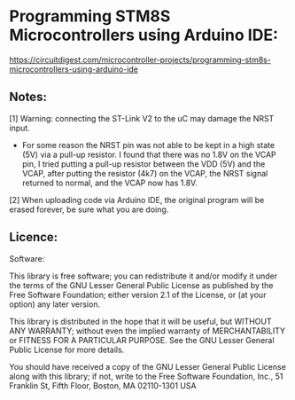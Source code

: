 # Programming STM8S Microcontrollers using Arduino IDE:

https://circuitdigest.com/microcontroller-projects/programming-stm8s-microcontrollers-using-arduino-ide


## Notes:

[1] Warning: connecting the ST-Link V2 to the uC may damage the NRST input.
- For some reason the NRST pin was not able to be kept in a high state (5V) via a pull-up resistor. I found that there was no 1.8V on the VCAP pin, I tried putting a pull-up resistor between the VDD (5V) and the VCAP, after putting the resistor (4k7) on the VCAP, the NRST signal returned to normal, and the VCAP now has 1.8V.

[2] When uploading code via Arduino IDE, the original program will be erased forever, be sure what you are doing.

## Licence:

Software:

This library is free software; you can redistribute it and/or modify it under the terms of the GNU Lesser General Public License as published by the Free Software Foundation; either version 2.1 of the License, or (at your option) any later version.

This library is distributed in the hope that it will be useful, but WITHOUT ANY WARRANTY; without even the implied warranty of MERCHANTABILITY or FITNESS FOR A PARTICULAR PURPOSE. See the GNU Lesser General Public License for more details.

You should have received a copy of the GNU Lesser General Public License along with this library; if not, write to the Free Software Foundation, Inc., 51 Franklin St, Fifth Floor, Boston, MA 02110-1301 USA
